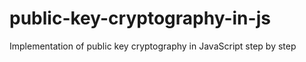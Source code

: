 # public-key-cryptography-in-js
Implementation of public key cryptography in JavaScript step by step
